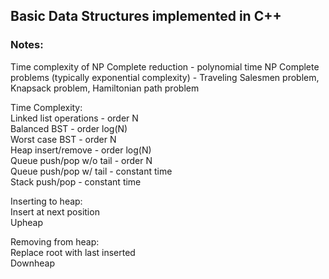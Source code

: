 ## Basic Data Structures implemented in C++

### Notes:

Time complexity of NP Complete reduction - polynomial time
NP Complete problems (typically exponential complexity) - Traveling Salesmen problem, Knapsack problem, Hamiltonian path problem

Time Complexity:<br>
Linked list operations -  order N<br>
Balanced BST - order log(N)<br>
Worst case BST - order N<br>
Heap insert/remove - order log(N)<br>
Queue push/pop w/o tail - order N<br>
Queue push/pop w/ tail - constant time<br>
Stack push/pop - constant time<br>

Inserting to heap:<br>
Insert at next position<br>
Upheap<br>

Removing from heap:<br>
Replace root with last inserted<br>
Downheap
